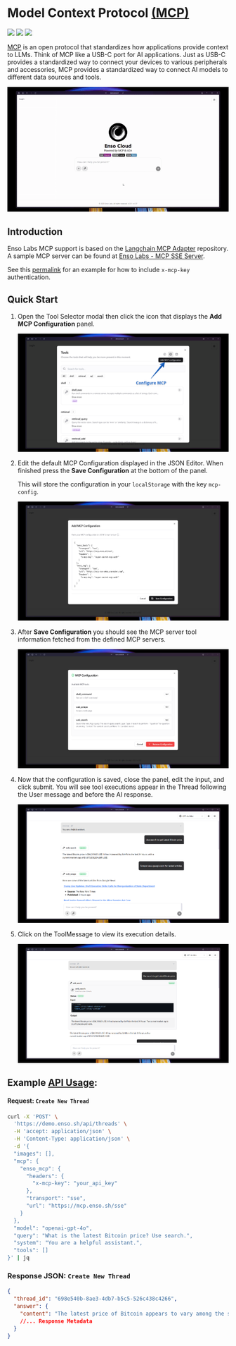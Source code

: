 # Model Context Protocol [(MCP)](https://modelcontextprotocol.io/introduction)

<a href="https://discord.com/invite/QRfjg4YNzU"><img src="https://img.shields.io/badge/Join-Discord-purple"></a>
<a href="https://demo.enso.sh/api"><img src="https://img.shields.io/badge/View-API Docs-blue"></a>
<a href="https://enso.sh/socials"><img src="https://img.shields.io/badge/Follow-Social-black"></a>

[MCP](https://modelcontextprotocol.io/introduction) is an open protocol that standardizes how applications provide context to LLMs. Think of MCP like a USB-C port for AI applications. Just as USB-C provides a standardized way to connect your devices to various peripherals and accessories, MCP provides a standardized way to connect AI models to different data sources and tools.

![Landing Page](https://github.com/ryaneggz/static/blob/main/enso/mcp-enable.gif?raw=true)

## Introduction

Enso Labs MCP support is based on the [Langchain MCP Adapter](https://github.com/langchain-ai/langchain-mcp-adapters) repository. A sample MCP server can be found at [Enso Labs - MCP SSE Server](https://github.com/enso-labs/mcp-sse). 

See this [permalink](https://github.com/enso-labs/mcp-sse/blob/caa79bee4af4914d729ef1989156b66966121d80/main.py#L22-L27) for an example for how to include `x-mcp-key` authentication.

## Quick Start

1. Open the Tool Selector modal then click the icon that displays the **Add MCP Configuration** panel.

    ![Configure MCP](https://github.com/ryaneggz/static/blob/main/enso/configure-mcp.png?raw=true)

2. Edit the default MCP Configuration displayed in the JSON Editor. When finished press the **Save Configuration** at the bottom of the panel.  
    
    This will store the configuration in your `localStorage` with the key `mcp-config`.  

    ![Edit Configuration](https://github.com/ryaneggz/static/blob/main/enso/mcp-editor.png?raw=true)

3. After **Save Configuration** you should see the MCP server tool information fetched from the defined MCP servers.

    ![MCP Info](https://github.com/ryaneggz/static/blob/main/enso/mcp-info.png?raw=true) 

4. Now that the configuration is saved, close the panel, edit the input, and click submit. You will see tool executions appear in the Thread following the User message and before the AI response. 

    ![MCP Query](https://github.com/ryaneggz/static/blob/main/enso/mcp-query.png?raw=true)   

5. Click on the ToolMessage to view its execution details.

    ![MCP Tool Execution](https://github.com/ryaneggz/static/blob/main/enso/mcp-toolcall.png?raw=true)  

## Example [API Usage](https://demo.enso.sh/api#/Thread/Create_New_Thread_api_threads_post):

#### Request: `Create New Thread`

```bash
curl -X 'POST' \
  'https://demo.enso.sh/api/threads' \
  -H 'accept: application/json' \
  -H 'Content-Type: application/json' \
  -d '{
  "images": [],
  "mcp": {
    "enso_mcp": {
      "headers": {
        "x-mcp-key": "your_api_key"
      },
      "transport": "sse",
      "url": "https://mcp.enso.sh/sse"
    }
  },
  "model": "openai-gpt-4o",
  "query": "What is the latest Bitcoin price? Use search.",
  "system": "You are a helpful assistant.",
  "tools": []
}' | jq
```

### Response JSON: `Create New Thread`

```json
{
  "thread_id": "698e540b-8ae3-4db7-b5c5-526c438c4266",
  "answer": {
    "content": "The latest price of Bitcoin appears to vary among the sources. According to a search result from Yahoo Finance, the last known price of Bitcoin is approximately $97,305.19 per BTC, while a result from Coinbase lists Bitcoin at $88,316.34 per BTC. Prices can vary slightly between exchanges due to different market conditions. For the most accurate and current price, you might want to check a live cryptocurrency exchange platform like [Coinbase](https://www.coinbase.com/price/bitcoin) or [Yahoo Finance](https://finance.yahoo.com/quote/BTC-USD/).",
    //... Response Metadata
  }
}
```